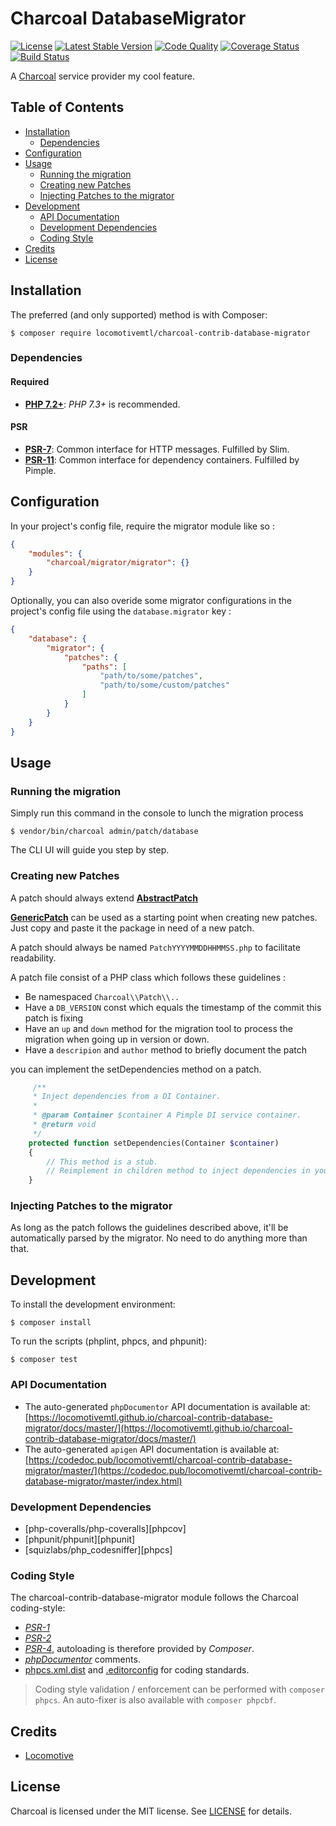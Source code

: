 Charcoal DatabaseMigrator
===============

[![License][badge-license]][charcoal-contrib-database-migrator]
[![Latest Stable Version][badge-version]][charcoal-contrib-database-migrator]
[![Code Quality][badge-scrutinizer]][dev-scrutinizer]
[![Coverage Status][badge-coveralls]][dev-coveralls]
[![Build Status][badge-travis]][dev-travis]

A [Charcoal][charcoal-app] service provider my cool feature.



## Table of Contents

-   [Installation](#installation)
    -   [Dependencies](#dependencies)
-   [Configuration](#configuration)
-   [Usage](#usage)
    - [Running the migration](#running-the-migration)
    - [Creating new Patches](#creating-new-patches)
    - [Injecting Patches to the migrator](#injecting-patches-to-the-migrator)
-   [Development](#development)
    -  [API Documentation](#api-documentation)
    -  [Development Dependencies](#development-dependencies)
    -  [Coding Style](#coding-style)
-   [Credits](#credits)
-   [License](#license)



## Installation

The preferred (and only supported) method is with Composer:

```shell
$ composer require locomotivemtl/charcoal-contrib-database-migrator
```



### Dependencies

#### Required

-   [**PHP 7.2+**](https://php.net): _PHP 7.3+_ is recommended.



#### PSR

-   [**PSR-7**][psr-7]: Common interface for HTTP messages. Fulfilled by Slim.
-   [**PSR-11**][psr-11]: Common interface for dependency containers. Fulfilled by Pimple.



## Configuration

In your project's config file, require the migrator module like so : 
```json
{
    "modules": {
        "charcoal/migrator/migrator": {}
    }
}
```

Optionally, you can also overide some migrator configurations in the project's config file using the ```database.migrator``` key : 
```json
{
    "database": {
        "migrator": {
            "patches": {
                "paths": [
                    "path/to/some/patches",
                    "path/to/some/custom/patches"
                ]
            }
        }
    }
}
```


## Usage

### Running the migration

Simply run this command in the console to lunch the migration process
```shell
$ vendor/bin/charcoal admin/patch/database
```

The CLI UI will guide you step by step.


### Creating new Patches

A patch should always extend [**AbstractPatch**](src/Charcoal/DatabaseMigrator/AbstractPatch.php)

[**GenericPatch**](src/Charcoal/Patch/DatabaseMigrator/GenericPatch.php) can be used as a starting point when creating new patches.
Just copy and paste it the package in need of a new patch.

A patch should always be named ``PatchYYYYMMDDHHMMSS.php`` to facilitate readability.

A patch file consist of a PHP class which follows these guidelines : 

- Be namespaced ``Charcoal\\Patch\\..``
- Have a ``DB_VERSION`` const which equals the timestamp of the commit this patch is fixing
- Have an ``up`` and ``down`` method for the migration tool to process the migration when going up in version or down.
- Have a ``descripion`` and ``author`` method to briefly document the patch

you can implement the setDependencies method on a patch.

```PHP
     /**
     * Inject dependencies from a DI Container.
     *
     * @param Container $container A Pimple DI service container.
     * @return void
     */
    protected function setDependencies(Container $container)
    {
        // This method is a stub.
        // Reimplement in children method to inject dependencies in your class from a Pimple container.
    }
```

### Injecting Patches to the migrator

As long as the patch follows the guidelines described above, it'll be automatically parsed by the migrator.
No need to do anything more than that.


## Development

To install the development environment:

```shell
$ composer install
```

To run the scripts (phplint, phpcs, and phpunit):

```shell
$ composer test
```



### API Documentation

-   The auto-generated `phpDocumentor` API documentation is available at:  
    [https://locomotivemtl.github.io/charcoal-contrib-database-migrator/docs/master/](https://locomotivemtl.github.io/charcoal-contrib-database-migrator/docs/master/)
-   The auto-generated `apigen` API documentation is available at:  
    [https://codedoc.pub/locomotivemtl/charcoal-contrib-database-migrator/master/](https://codedoc.pub/locomotivemtl/charcoal-contrib-database-migrator/master/index.html)



### Development Dependencies

-   [php-coveralls/php-coveralls][phpcov]
-   [phpunit/phpunit][phpunit]
-   [squizlabs/php_codesniffer][phpcs]



### Coding Style

The charcoal-contrib-database-migrator module follows the Charcoal coding-style:

-   [_PSR-1_][psr-1]
-   [_PSR-2_][psr-2]
-   [_PSR-4_][psr-4], autoloading is therefore provided by _Composer_.
-   [_phpDocumentor_](http://phpdoc.org/) comments.
-   [phpcs.xml.dist](phpcs.xml.dist) and [.editorconfig](.editorconfig) for coding standards.

> Coding style validation / enforcement can be performed with `composer phpcs`. An auto-fixer is also available with `composer phpcbf`.



## Credits

-   [Locomotive](https://locomotive.ca/)



## License

Charcoal is licensed under the MIT license. See [LICENSE](LICENSE) for details.



[charcoal-contrib-database-migrator]:  https://packagist.org/packages/locomotivemtl/charcoal-contrib-database-migrator
[charcoal-app]:             https://packagist.org/packages/locomotivemtl/charcoal-app

[dev-scrutinizer]:    https://scrutinizer-ci.com/g/locomotivemtl/charcoal-contrib-database-migrator/
[dev-coveralls]:      https://coveralls.io/r/locomotivemtl/charcoal-contrib-database-migrator
[dev-travis]:         https://travis-ci.org/locomotivemtl/charcoal-contrib-database-migrator

[badge-license]:      https://img.shields.io/packagist/l/locomotivemtl/charcoal-contrib-database-migrator.svg?style=flat-square
[badge-version]:      https://img.shields.io/packagist/v/locomotivemtl/charcoal-contrib-database-migrator.svg?style=flat-square
[badge-scrutinizer]:  https://img.shields.io/scrutinizer/g/locomotivemtl/charcoal-contrib-database-migrator.svg?style=flat-square
[badge-coveralls]:    https://img.shields.io/coveralls/locomotivemtl/charcoal-contrib-database-migrator.svg?style=flat-square
[badge-travis]:       https://img.shields.io/travis/locomotivemtl/charcoal-contrib-database-migrator.svg?style=flat-square

[psr-1]:  https://www.php-fig.org/psr/psr-1/
[psr-2]:  https://www.php-fig.org/psr/psr-2/
[psr-3]:  https://www.php-fig.org/psr/psr-3/
[psr-4]:  https://www.php-fig.org/psr/psr-4/
[psr-6]:  https://www.php-fig.org/psr/psr-6/
[psr-7]:  https://www.php-fig.org/psr/psr-7/
[psr-11]: https://www.php-fig.org/psr/psr-11/
[psr-12]: https://www.php-fig.org/psr/psr-12/
